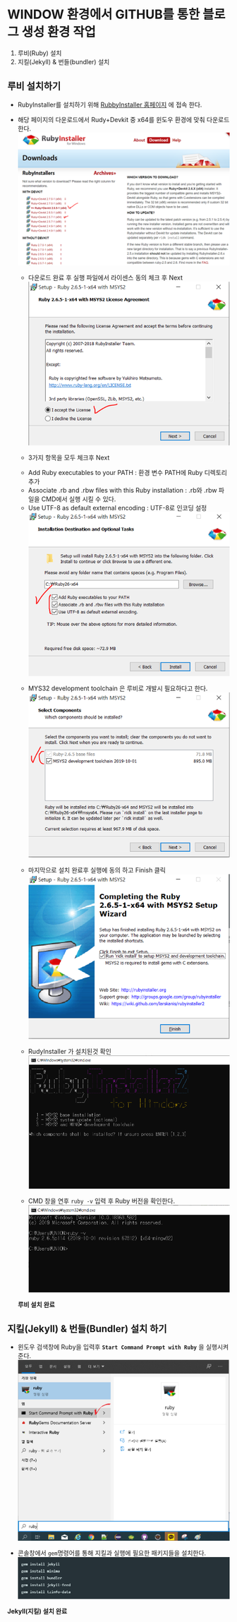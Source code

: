 
# WINDOW 환경에서 GITHUB를 통한 블로그 생성 환경 작업

1. 루비(Ruby) 설치
1. 지킬(Jekyll) & 번들(bundler) 설치
	
## 루비 설치하기
	
* RubyInstaller를 설치하기 위해 [RubbyInstaller 홈페이지](https://rubyinstaller.org/downloads/) 에 접속 한다.
* 해당 페이지의 다운로드에서 Rudy+Devkit 중 x64를 윈도우 환경에 맞춰 다운로드 한다.
![RubyInstall](/image/rubyinstaller1.PNG)

   * 다운로드 완료 후 실행 파일에서 라이센스 동의 체크 후 Next
![RubyInstall](/image/rubyinstaller2.PNG)

   * 3가지 항목을 모두 체크후 Next  
  - Add Ruby executables to your PATH : 환경 변수 PATH에 Ruby 디렉토리 추가
  - Associate .rb and .rbw files with this Ruby installation : .rb와 .rbw 파일을 CMD에서 실행 시킬 수 있다.
  - Use UTF-8 as default external encoding : UTF-8로 인코딩 설정
![RubyInstall](/image/rubyinstaller3.PNG)

   * MYS32 development toolchain 은 루비로 개발시 필요하다고 한다.
![RubyInstall](/image/rubyinstaller4.PNG)

   * 마지막으로 설치 완료후 실행에 동의 하고 Finish 클릭
![RubyInstall](/image/rubyinstaller5.PNG)

   * RudyInstaller 가 설치된것 확인
![RubyInstall](/image/rubyinstaller6.PNG)

   * CMD 창을 연후 `ruby -v` 입력 후 Ruby 버전을 확인한다.
![RubyInstall](/image/rubyinstaller7.PNG)

    __루비 설치 완료__

## 지킬(Jekyll) & 번들(Bundler) 설치 하기
 
  * 윈도우 검색창에 Ruby을 입력후 __`Start Command Prompt with Ruby`__ 을 실행시켜준다.
![Rubyinstall](/image/rubyinstaller8.png)

  * 콘솔창에서 `gem`명령어를 통해 지킬과 실행에 필요한 패키지들을 설치한다.
![Rubyinstall](/image/rubyinstaller9.PNG)

  __Jekyll(지킬) 설치 완료__
